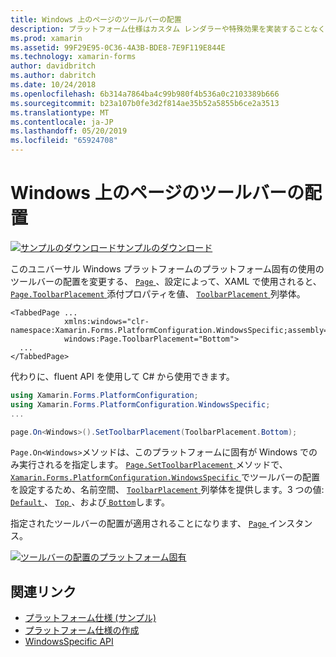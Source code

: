 ```yaml
---
title: Windows 上のページのツールバーの配置
description: プラットフォーム仕様はカスタム レンダラーや特殊効果を実装することなく、特定のプラットフォームでのみ利用できる機能の使用を可能にします。 この記事では、ページ上のツールバーの配置を変更する Windows のプラットフォームに固有の使用方法について説明します。
ms.prod: xamarin
ms.assetid: 99F29E95-0C36-4A3B-BDE8-7E9F119E844E
ms.technology: xamarin-forms
author: davidbritch
ms.author: dabritch
ms.date: 10/24/2018
ms.openlocfilehash: 6b314a7864ba4c99b980f4b536a0c2103389b666
ms.sourcegitcommit: b23a107b0fe3d2f814ae35b52a5855b6ce2a3513
ms.translationtype: MT
ms.contentlocale: ja-JP
ms.lasthandoff: 05/20/2019
ms.locfileid: "65924708"
---
```

# <a name="page-toolbar-placement-on-windows"></a>Windows 上のページのツールバーの配置

[![サンプルのダウンロード](~/media/shared/download.png)サンプルのダウンロード](https://developer.xamarin.com/samples/xamarin-forms/UserInterface/PlatformSpecifics/)

このユニバーサル Windows プラットフォームのプラットフォーム固有の使用のツールバーの配置を変更する、 [ `Page` ](xref:Xamarin.Forms.Page)、設定によって、XAML で使用されると、 [ `Page.ToolbarPlacement` ](xref:Xamarin.Forms.PlatformConfiguration.WindowsSpecific.Page.ToolbarPlacementProperty)添付プロパティを値、 [ `ToolbarPlacement` ](xref:Xamarin.Forms.PlatformConfiguration.WindowsSpecific.ToolbarPlacement)列挙体。

```xaml
<TabbedPage ...
            xmlns:windows="clr-namespace:Xamarin.Forms.PlatformConfiguration.WindowsSpecific;assembly=Xamarin.Forms.Core"
            windows:Page.ToolbarPlacement="Bottom">
  ...
</TabbedPage>
```

代わりに、fluent API を使用して C# から使用できます。

```csharp
using Xamarin.Forms.PlatformConfiguration;
using Xamarin.Forms.PlatformConfiguration.WindowsSpecific;
...

page.On<Windows>().SetToolbarPlacement(ToolbarPlacement.Bottom);
```

`Page.On<Windows>`メソッドは、このプラットフォームに固有が Windows でのみ実行されるを指定します。 [ `Page.SetToolbarPlacement` ](xref:Xamarin.Forms.PlatformConfiguration.WindowsSpecific.Page.SetToolbarPlacement(Xamarin.Forms.IPlatformElementConfiguration{Xamarin.Forms.PlatformConfiguration.Windows,Xamarin.Forms.Page},Xamarin.Forms.PlatformConfiguration.WindowsSpecific.ToolbarPlacement))メソッドで、 [ `Xamarin.Forms.PlatformConfiguration.WindowsSpecific` ](xref:Xamarin.Forms.PlatformConfiguration.WindowsSpecific)でツールバーの配置を設定するため、名前空間、 [ `ToolbarPlacement` ](xref:Xamarin.Forms.PlatformConfiguration.WindowsSpecific.ToolbarPlacement)列挙体を提供します。3 つの値: [ `Default` ](xref:Xamarin.Forms.PlatformConfiguration.WindowsSpecific.ToolbarPlacement.Default)、 [ `Top` ](xref:Xamarin.Forms.PlatformConfiguration.WindowsSpecific.ToolbarPlacement.Top)、および[ `Bottom`](xref:Xamarin.Forms.PlatformConfiguration.WindowsSpecific.ToolbarPlacement.Bottom)します。

指定されたツールバーの配置が適用されることになります、 [ `Page` ](xref:Xamarin.Forms.Page)インスタンス。

[![](page-toolbar-placement-images/toolbar-placement.png "ツールバーの配置のプラットフォーム固有")](page-toolbar-placement-images/toolbar-placement-large.png#lightbox "ツールバーの配置のプラットフォームに固有")

## <a name="related-links"></a>関連リンク

- [プラットフォーム仕様 (サンプル)](https://developer.xamarin.com/samples/xamarin-forms/UserInterface/PlatformSpecifics/)
- [プラットフォーム仕様の作成](~/xamarin-forms/platform/platform-specifics/index.md#creating-platform-specifics)
- [WindowsSpecific API](xref:Xamarin.Forms.PlatformConfiguration.WindowsSpecific)
